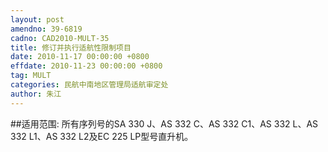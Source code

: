 ```yaml
---
layout: post
amendno: 39-6819
cadno: CAD2010-MULT-35
title: 修订并执行适航性限制项目
date: 2010-11-17 00:00:00 +0800
effdate: 2010-11-23 00:00:00 +0800
tag: MULT
categories: 民航中南地区管理局适航审定处
author: 朱江
---
```


##适用范围:
所有序列号的SA 330 J、AS 332 C、AS 332 C1、AS 332 L、AS 332 L1、AS 332 L2及EC 225 LP型号直升机。

